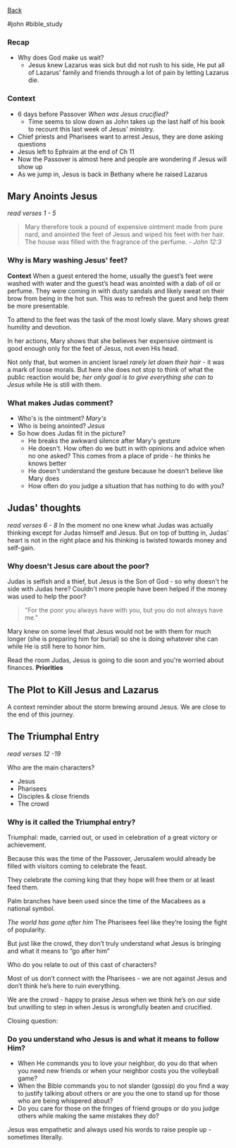 [Back](./index.md)

#john #bible_study 
### Recap
- Why does God make us wait?
	- Jesus knew Lazarus was sick but did not rush to his side, He put all of Lazarus' family and friends through a lot of pain by letting Lazarus die.
### Context
- 6 days before Passover *When was Jesus crucified?*
	- Time seems to slow down as John takes up the last half of his book to recount this last week of Jesus' ministry.
- Chief priests and Pharisees want to arrest Jesus, they are done asking questions
- Jesus left to Ephraim at the end of Ch 11
- Now the Passover is almost here and people are wondering if Jesus will show up
- As we jump in, Jesus is back in Bethany where he raised Lazarus
## Mary Anoints Jesus
*read verses 1 - 5*

> Mary therefore took a pound of expensive ointment made from pure nard, and anointed the feet of Jesus and wiped his feet with her hair. The house was filled with the fragrance of the perfume.
> *- John 12:3*

### Why is Mary washing Jesus' feet?
**Context**
When a guest entered the home, usually the guest’s feet were washed with water and the guest’s head was anointed with a dab of oil or perfume. They were coming in with dusty sandals and likely sweat on their brow from being in the hot sun.
This was to refresh the guest and help them be more presentable.

To attend to the feet was the task of the most lowly slave. Mary shows great humility and devotion.

In her actions, Mary shows that she believes her expensive ointment is good enough only for the feet of Jesus, not even His head.

Not only that, but women in ancient Israel *rarely let down their hair* - it was a mark of loose morals. But here she does not stop to think of what the public reaction would be; *her only goal is to give everything she can to Jesus* while He is still with them.

### What makes Judas comment?
- Who's is the ointment? *Mary's*
- Who is being anointed? *Jesus*
- So how does Judas fit in the picture?
	- He breaks the awkward silence after Mary's gesture
	- He doesn't. How often do we butt in with opinions and advice when no one asked? This comes from a place of pride - he thinks he knows better 
	- He doesn't understand the gesture because he doesn't believe like Mary does
	- How often do you judge a situation that has nothing to do with you?

## Judas' thoughts
*read verses 6 - 8*
In the moment no one knew what Judas was actually thinking except for Judas himself and Jesus.
But on top of butting in, Judas' heart is not in the right place and his thinking is twisted towards money and self-gain.

### Why doesn't Jesus care about the poor?
Judas is selfish and a thief, but Jesus is the Son of God - so why doesn't he side with Judas here? Couldn't more people have been helped if the money was used to help the poor?

> "For the poor you always have with you, but you do not always have me."

Mary knew on some level that Jesus would not be with them for much longer (she is preparing him for burial) so she is doing whatever she can while He is still here to honor him.

Read the room Judas, Jesus is going to die soon and you're worried about finances.
**Priorities**

## The Plot to Kill Jesus and Lazarus
A context reminder about the storm brewing around Jesus.
We are close to the end of this journey.

## The Triumphal Entry
*read verses 12 -19*

Who are the main characters?
- Jesus
- Pharisees
- Disciples & close friends
- The crowd
### Why is it called the Triumphal entry?
Triumphal: made, carried out, or used in celebration of a great victory or achievement.

Because this was the time of the Passover, Jerusalem would already be filled with visitors coming to celebrate the feast.

They celebrate the coming king that they hope will free them or at least feed them. 

Palm branches have been used since the time of the Macabees as a national symbol. 

*The world has gone after him*
The Pharisees feel like they’re losing the fight of popularity.

But just like the crowd, they don’t truly understand what Jesus is bringing and what it means to “go after him”

Who do you relate to out of this cast of characters?

Most of us don’t connect with the Pharisees - we are not against Jesus and don’t think he’s here to ruin everything. 

We are the crowd - happy to praise Jesus when we think he’s on our side but unwilling to step in when Jesus is wrongfully beaten and crucified.

Closing question:
### Do you understand who Jesus is and what it means to follow Him?

- When He commands you to love your neighbor, do you do that when you need new friends or when your neighbor costs you the volleyball game?
- When the Bible commands you to not slander (gossip) do you find a way to justify talking about others or are you the one to stand up for those who are being whispered about?
- Do you care for those on the fringes of friend groups or do you judge others while making the same mistakes they do?

Jesus was empathetic and always used his words to raise people up - sometimes literally.

